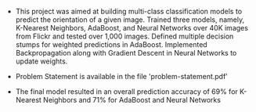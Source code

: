 * This project was aimed at building multi-class classification models to predict the orientation of a given image. Trained three models, namely, K-Nearest Neighbors, AdaBoost, and Neural Networks over 40K images from Flickr and tested over 1,000 images. Defined multiple decision stumps for weighted predictions in AdaBoost. Implemented Backpropagation along with Gradient Descent in Neural Networks to update weights.

* Problem Statement is available in the file 'problem-statement.pdf'

* The final model resulted in an overall prediction accuracy of 69% for K-Nearest Neighbors and 71% for AdaBoost and Neural Networks